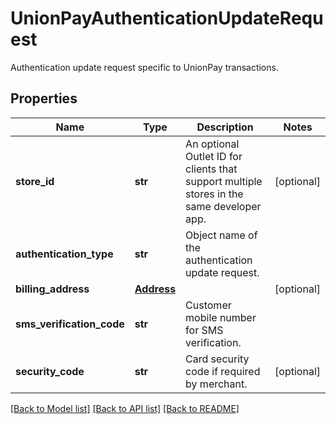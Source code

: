 # UnionPayAuthenticationUpdateRequest

Authentication update request specific to UnionPay transactions.
## Properties
Name | Type | Description | Notes
------------ | ------------- | ------------- | -------------
**store_id** | **str** | An optional Outlet ID for clients that support multiple stores in the same developer app. | [optional] 
**authentication_type** | **str** | Object name of the authentication update request. | 
**billing_address** | [**Address**](Address.md) |  | [optional] 
**sms_verification_code** | **str** | Customer mobile number for SMS verification. | 
**security_code** | **str** | Card security code if required by merchant. | [optional] 

[[Back to Model list]](../README.md#documentation-for-models) [[Back to API list]](../README.md#documentation-for-api-endpoints) [[Back to README]](../README.md)


